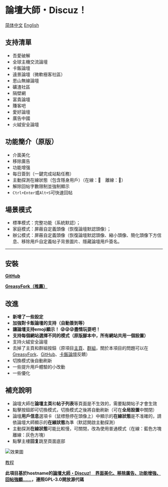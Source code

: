 # 論壇大師・Discuz！

[简体中文](https://github.com/mxdh/Forum-Master-Discuz-/blob/master/%E8%87%AA%E8%BF%B0%E6%96%87%E4%BB%B6.md)
[English](https://github.com/mxdh/Forum-Master-Discuz-/blob/master/README.md)

## 支持清單
- 吾愛破解
- 全球主機交流論壇
- 卡飯論壇
- 遠景論壇（微軟極客社區）
- 恩山無線論壇
- 礦渣社區
- 隔壁網
- 富貴論壇
- 賺客吧
- 愛好論壇
- 廣告中國
- 火絨安全論壇

## 功能簡介（原版）
- 介面美化
- 移除廣告
- 功能增强
- 每日簽到（一鍵完成站點任務）
- 主動探測在線狀態（包含隱身用戶）（在線：🌝　離線：🌚）
- 解除回帖字數限制並強制顯示
- `Ctrl+Enter`或`Alt+S`可快速回帖

## 場景模式
- 標準模式：完整功能（系統默認）；
- 家庭模式：屏蔽自定義頭像（恢復論壇默認頭像）；
- 辦公模式：屏蔽自定義頭像（恢復論壇默認頭像、縮小頭像、簡化頭像下方信息、移除用戶自定義帖子背景圖片、隱藏論壇用戶簽名。

---

## 安裝
**[GitHub](https://github.com/mxdh/Forum-Master-Discuz-)**

**[GreasyFork（推薦）](https://greasyfork.org/zh-CN/scripts/400489-forum-master-discuz)**

## 改進
- **新增了一些設定**
- **加強對卡飯論壇的支持（自動簽到等）**
- **讓論壇支持emoji顯示！ 😜😜😜盡情玩耍吧！**
- **支持每個網站選擇不同的模式（原版腳本中，所有網站共用一個設置）**
- 支持火絨安全論壇
- 去掉了主頁和群組按鈕（原項目[主頁](https://greasyfork.org/zh-CN/scripts/400250-forum-master-discuz)、[群組](https://t.me/joinchat/Bc2EjlPZ0aOwiA-Gn73xKA)，關於本項目的問題可以在[GreasyFork](https://greasyfork.org/zh-CN/scripts/400489-forum-master-discuz/feedback)、[GitHub](https://github.com/mxdh/Forum-Master-Discuz-/issues)、[卡飯論壇](https://bbs.kafan.cn/thread-2178786-1-1.html)反饋）
- 切換模式後自動刷新
- 一些提升用戶體驗的小改動
- 一些優化

## 補充說明
- 論壇大師在**論壇主頁**和**帖子列表**等頁面是不生效的，需要點開帖子才會生效
- 點擊按鈕即可切換模式，切換模式之後將自動刷新（可在**全局設置**中關閉）
- 論壇**用戶信息**選項卡（鼠標懸停在頭像上）中顯示的**在線狀態**是不准確的，請依論壇大師顯示的**在線狀態**為準（默認開啟主動探測）
- 主動探測**在線狀態**可能比較慢，可關閉，改為使用普通模式（在線：藍色方塊 離線：灰色方塊）
- 點擊主樓**回复**跳至頁面底部

![效果圖](https://i.loli.net/2020/04/15/zpPlQCsg83qSoGY.png)

[教程](https://bbs.kafan.cn/thread-2178786-1-1.html)

**此項目基於hostname的[論壇大師・Discuz!　界面美化、移除廣告、功能增強、回帖強顯……](https://greasyfork.org/zh-CN/scripts/400250-forum-master-discuz)，遵照GPL-3.0開放源代碼**
